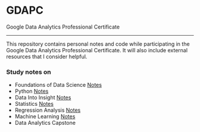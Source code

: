 # GDAPC
Google Data Analytics Professional Certificate
* * *
This repository contains personal notes and code while participating in the Google Data Analytics Professional Certificate. It will also include external resources that I consider helpful.

### Study notes on

- Foundations of Data Science [Notes](https://github.com/marioymario/GDAPC/tree/main/FoundationsofDataScience)
- Python [Notes](https://github.com/marioymario/GDAPC/tree/main/Python)
- Data Into Insight [Notes](https://github.com/marioymario/GDAPC/tree/main/DataIntoInsight)
- Statistics [Notes](https://github.com/marioymario/GDAPC/tree/main/Statistics)
- Regression Analysis [Notes](https://github.com/marioymario/GDAPC/tree/main/RegressionAnalysis)
- Machine Learning [Notes](https://github.com/marioymario/GDAPC/tree/main/ML)
- Data Analytics Capstone 
	


